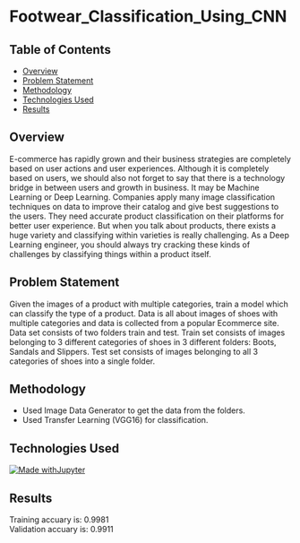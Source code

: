 # Footwear_Classification_Using_CNN


## Table of Contents
- [Overview](#Overview)
- [Problem Statement](#Problem-Statement)
- [Methodology](#Methodology)
- [Technologies Used](#Technologies-Used)
- [Results](#Result)

## Overview
E-commerce has rapidly grown and their business strategies are completely based on user actions
and user experiences. Although it is completely based on users, we should also not forget to say
that there is a technology bridge in between users and growth in business. It may be Machine
Learning or Deep Learning. Companies apply many image classification techniques on data to
improve their catalog and give best suggestions to the users. They need accurate product
classification on their platforms for better user experience. But when you talk about products, there
exists a huge variety and classifying within varieties is really challenging. As a Deep Learning
engineer, you should always try cracking these kinds of challenges by classifying things within a
product itself.

## Problem Statement
Given the images of a product with multiple categories, train a model which can classify the type of a product. Data is all about images of shoes with multiple categories and data is collected from a popular Ecommerce site. Data set consists of two folders train and test. Train set consists of images belonging to 3 different categories of shoes in 3 different folders: Boots, Sandals and Slippers. Test set consists of images belonging to all 3 categories of shoes into a single folder.

## Methodology
- Used Image Data Generator to get the data from the folders.
- Used Transfer Learning (VGG16) for classification.

## Technologies Used
[![Made withJupyter](https://img.shields.io/badge/Made%20with-Jupyter-orange?style=for-the-badge&logo=Jupyter)](https://jupyter.org/try)

## Results
Training accuary is: 0.9981<br>
Validation accuary is: 0.9911
